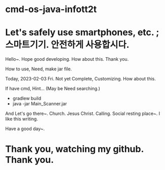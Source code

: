 # cmd-os-java-infott2t
<h1>Let's safely use smartphones, etc. ; 스마트기기. 안전하게 사용합시다. </h1>
<p>
Hello~. Hope good developing. How about this. Thank you.
</p>
<p>
How to use, Need, make jar file.</p>
<p>
<p> Today, 2023-02-03 Fri. Not yet Complete, Customizing. How about this.</p>
If have cmd, Hint... (May be Need searching.)
</p>
<ul>
  <li>gradlew build</li>
  <li>java -jar Main_Scanner.jar</li>
</ul>
<p>
And Let's go there~. Church. Jesus Christ. Calling. Social resting place~. I like this writing.
</p>
<p>
Have a good day~.
</p>
<h1>
Thank you, watching my github. Thank you.
</h1>
